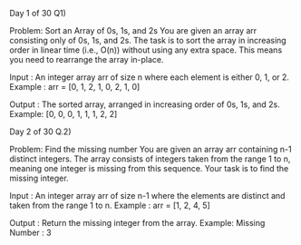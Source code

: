 Day 1 of 30  Q1)

Problem: Sort an Array of 0s, 1s, and 2s
You are given an array arr consisting only of 0s, 1s, and 2s. The task is to sort the array in increasing order in linear time (i.e., O(n)) without using any extra space. This means you need to rearrange the array in-place.

Input :
An integer array arr of size n where each element is either 0, 1, or 2.
Example : arr = [0, 1, 2, 1, 0, 2, 1, 0]

Output :
The sorted array, arranged in increasing order of 0s, 1s, and 2s.
Example: [0, 0, 0, 1, 1, 1, 2, 2]

Day 2 of 30  Q.2)

Problem: Find the missing number
You are given an array arr containing n-1 distinct integers. The array consists of integers taken from the range 1 to n, meaning one integer is missing from this sequence. Your task is to find the missing integer.

Input :
An integer array arr of size n-1 where the elements are distinct and taken from the range 1 to n.
Example : arr = [1, 2, 4, 5]

Output :
Return the missing integer from the array.
Example: Missing Number : 3


